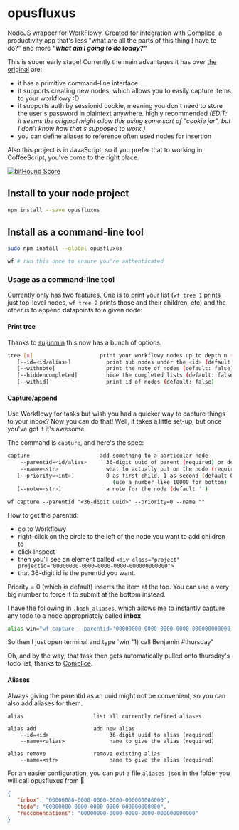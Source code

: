 # opusfluxus

NodeJS wrapper for WorkFlowy. Created for integration with [Complice](https://complice.co), a productivity app that's less "what are all the parts of this thing I have to do?" and more ***"what am I going to do today?"***

This is super early stage! Currently the main advantages it has over [the original](https://github.com/ruxi/workflowy) are:

- it has a primitive command-line interface
- it supports creating new nodes, which allows you to easily capture items to your workflowy :D
- it supports auth by sessionid cookie, meaning you don't need to store the user's password in plaintext anywhere. highly recommended *(EDIT: it seems the original might allow this using some sort of "cookie jar", but I don't know how that's supposed to work.)*
- you can define aliases to reference often used nodes for insertion

Also this project is in JavaScript, so if you prefer that to working in CoffeeScript, you've come to the right place.

[![bitHound Score](https://www.bithound.io/github/malcolmocean/opusfluxus/badges/score.svg)](https://www.bithound.io/github/malcolmocean/opusfluxus)

## Install to your node project

```bash
npm install --save opusfluxus
```

## Install as a command-line tool

```bash
sudo npm install --global opusfluxus

wf # run this once to ensure you're authenticated
```

### Usage as a command-line tool

Currently only has two features. One is to print your list (`wf tree 1` prints just top-level nodes, `wf tree 2` prints those and their children, etc) and the other is to append datapoints to a given node:

#### Print tree

Thanks to [sujunmin](https://github.com/sujunmin) this now has a bunch of options:

```bash
tree [n]                     print your workflowy nodes up to depth n (default: 2)
   [--id=<id/alias>]           print sub nodes under the <id> (default: whole tree)
   [--withnote]                print the note of nodes (default: false)
   [--hiddencompleted]         hide the completed lists (default: false)
   [--withid]                  print id of nodes (default: false)
```

#### Capture/append

Use Workflowy for tasks but wish you had a quicker way to capture things to your inbox? Now you can do that! Well, it takes a little set-up, but once you've got it it's awesome.

The command is `capture`, and here's the spec:

```bash
capture                      add something to a particular node
    --parentid=<id/alias>      36-digit uuid of parent (required) or defined alias
    --name=<str>               what to actually put on the node (required)
   [--priority=<int>]          0 as first child, 1 as second (default 0 (top))
                                 (use a number like 10000 for bottom)
   [--note=<str>]              a note for the node (default '')
```

`wf capture --parentid "<36-digit uuid>" --priority=0 --name ""`

How to get the parentid:

- go to Workflowy
- right-click on the circle to the left of the node you want to add children to
- click Inspect
- then you'll see an element called `<div class="project" projectid="00000000-0000-0000-0000-000000000000">`
- that 36-digit id is the parentid you want.

Priority = 0 (which is default) inserts the item at the top. You can use a very big number to force it to submit at the bottom instead.

I have the following in `.bash_aliases`, which allows me to instantly capture any todo to a node appropriately called **inbox**.

```bash
alias win="wf capture --parentid='00000000-0000-0000-0000-000000000000' --name"
```

So then I just open terminal and type `win "1) call Benjamin #thursday"

Oh, and by the way, that task then gets automatically pulled onto thursday's todo list, thanks to [Complice](https://complice.co/and/workflowy).

#### Aliases

Always giving the parentid as an uuid might not be convenient, so you can also add aliases for them.

``` console
alias                      list all currently defined aliases

alias add                  add new alias
    --id=<id>                   36-digit uuid to alias (required)
    --name=<alias>              name to give the alias (required)

alias remove               remove existing alias
    --name=<str>                name to give the alias (required)
```

For an easier configuration, you can put a file `aliases.json` in the folder you will call opusfluxus from 🙂

``` json
{
   "inbox": "00000000-0000-0000-0000-000000000000",
   "todo": "00000000-0000-0000-0000-000000000000",
   "reccomendations": "00000000-0000-0000-0000-000000000000"
}
```

